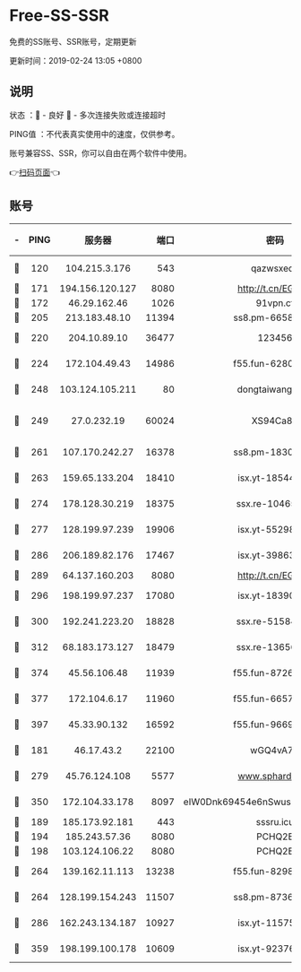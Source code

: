 # Free-SS-SSR

免费的SS账号、SSR账号，定期更新

更新时间：2019-02-24 13:05 +0800

## 说明

状态     ：🙂 - 良好 🙁 - 多次连接失败或连接超时

PING值   ：不代表真实使用中的速度，仅供参考。

账号兼容SS、SSR，你可以自由在两个软件中使用。

👉[扫码页面](https://liesauer.github.io/free-ss-ssr.github.io/)👈

## 账号

|-|PING|服务器|端口|密码|加密方式|区域|
|:----:|:----:|:-----:|-----:|:----:|:----:|:----:|
|🙂|120|104.215.3.176|543|qazwsxedc|aes-256-gcm|JP|
|🙂|171|194.156.120.127|8080|http://t.cn/EGJIyrl|rc4-md5|RU|
|🙂|172|46.29.162.46|1026|91vpn.cf|rc4-md5|RU|
|🙂|205|213.183.48.10|11394|ss8.pm-66583704|rc4-md5|RU|
|🙂|220|204.10.89.10|36477|123456|aes-256-cfb|US|
|🙂|224|172.104.49.43|14986|f55.fun-62809242|aes-256-cfb|SG|
|🙂|248|103.124.105.211|80|dongtaiwang.com|aes-256-cfb|US|
|🙂|249|27.0.232.19|60024|XS94Ca8K|xchacha20-ietf-poly1305|HK|
|🙂|261|107.170.242.27|16378|ss8.pm-18305798|aes-256-cfb|US|
|🙂|263|159.65.133.204|18410|isx.yt-18544574|aes-256-cfb|SG|
|🙂|274|178.128.30.219|18375|ssx.re-10465888|aes-256-cfb|SG|
|🙂|277|128.199.97.239|19906|isx.yt-55298055|aes-256-cfb|SG|
|🙂|286|206.189.82.176|17467|isx.yt-39863046|aes-256-cfb|SG|
|🙂|289|64.137.160.203|8080|http://t.cn/EGJIyrl|rc4-md5|CA|
|🙂|296|198.199.97.237|17080|isx.yt-18390147|aes-256-cfb|US|
|🙂|300|192.241.223.20|18828|ssx.re-51584753|aes-256-cfb|US|
|🙂|312|68.183.173.127|18479|ssx.re-13656982|aes-256-cfb|US|
|🙂|374|45.56.106.48|11939|f55.fun-87263738|aes-256-cfb|US|
|🙂|377|172.104.6.17|11960|f55.fun-66579166|aes-256-cfb|US|
|🙂|397|45.33.90.132|16592|f55.fun-96694755|aes-256-cfb|US|
|🙂|181|46.17.43.2|22100|wGQ4vA7D|aes-256-gcm|RU|
|🙂|279|45.76.124.108|5577|www.sphard.com|aes-256-cfb|AU|
|🙂|350|172.104.33.178|8097|eIW0Dnk69454e6nSwuspv9DmS201tQ0D|aes-256-cfb|SG|
|🙁|189|185.173.92.181|443|sssru.icu|rc4-md5|RU|
|🙁|194|185.243.57.36|8080|PCHQ2E|rc4-md5|US|
|🙁|198|103.124.106.22|8080|PCHQ2E|rc4-md5|US|
|🙁|264|139.162.11.113|13238|f55.fun-82987043|aes-256-cfb|SG|
|🙁|264|128.199.154.243|11507|ss8.pm-87365089|aes-256-cfb|SG|
|🙁|286|162.243.134.187|10927|isx.yt-11575973|aes-256-cfb|US|
|🙁|359|198.199.100.178|10609|isx.yt-92376934|aes-256-cfb|US|
